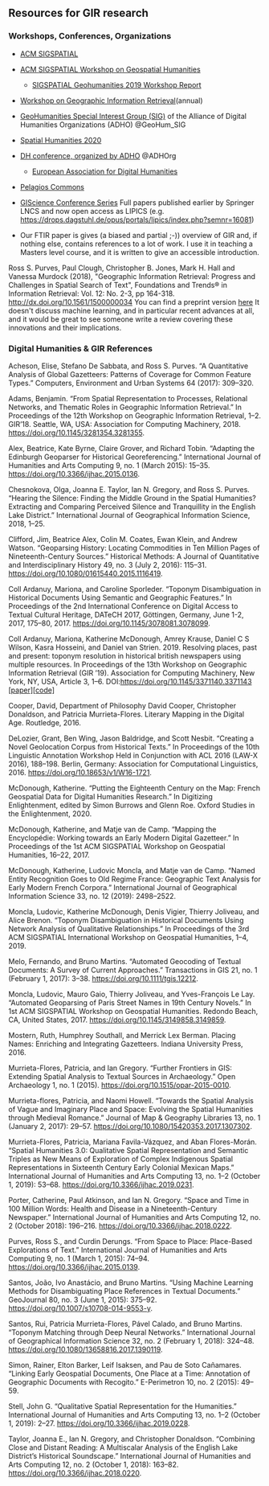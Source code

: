 ## Resources for GIR research

### Workshops, Conferences, Organizations

- [ACM SIGSPATIAL](https://www.sigspatial.org/)
- [ACM SIGSPATIAL Workshop on Geospatial Humanities](https://bgmartins.github.io/sigspatial-geohumanities/)
  - [SIGSPATIAL Geohumanities 2019 Workshop Report](https://dl.acm.org/doi/abs/10.1145/3383653.3383664)
- [Workshop on Geographic Information Retrieval](http://www.geo.uzh.ch/~rsp/gir19/index.html)(annual)
- [GeoHumanities Special Interest Group (SIG)](https://geohumanities.org/?page_id=2) of the Alliance of Digital Humanities Organizations (ADHO) @GeoHum_SIG
- [Spatial Humanities 2020](https://www.lancaster.ac.uk/dighum/sh2020/)
- [DH conference, organized by ADHO](http://adho.org/) @ADHOrg
  - [European Association for Digital Humanities](http://adho.org/)
- [Pelagios Commons](https://pelagios.org/)
- [GIScience Conference Series](https://www.giscience.org/conference-series/) Full papers published earlier by Springer LNCS and now open access as LIPICS (e.g. https://drops.dagstuhl.de/opus/portals/lipics/index.php?semnr=16081)

- Our FTIR paper is gives (a biased and partial ;-)) overview of GIR and, if nothing else, contains references to a lot of work. I use it in teaching a Masters level course, and it is written to give an accessible introduction.

Ross S. Purves, Paul Clough, Christopher B. Jones, Mark H. Hall and Vanessa Murdock (2018), "Geographic Information Retrieval: Progress and Challenges in Spatial Search of Text", Foundations and Trends® in Information Retrieval: Vol. 12: No. 2-3, pp 164-318. http://dx.doi.org/10.1561/1500000034
You can find a preprint version [here](https://ir.shef.ac.uk/cloughie/papers/purves_et_al_working_paper.pdf)
It doesn't discuss machine learning, and in particular recent advances at all, and it would be great to see someone write a review covering these innovations and their implications.


### Digital Humanities & GIR References

Acheson, Elise, Stefano De Sabbata, and Ross S. Purves. “A Quantitative Analysis of Global Gazetteers: Patterns of Coverage for Common Feature Types.” Computers, Environment and Urban Systems 64 (2017): 309–320.

Adams, Benjamin. “From Spatial Representation to Processes, Relational Networks, and Thematic Roles in Geographic Information Retrieval.” In Proceedings of the 12th Workshop on Geographic Information Retrieval, 1–2. GIR’18. Seattle, WA, USA: Association for Computing Machinery, 2018. https://doi.org/10.1145/3281354.3281355.

Alex, Beatrice, Kate Byrne, Claire Grover, and Richard Tobin. “Adapting the Edinburgh Geoparser for Historical Georeferencing.” International Journal of Humanities and Arts Computing 9, no. 1 (March 2015): 15–35. https://doi.org/10.3366/ijhac.2015.0136.

Chesnokova, Olga, Joanna E. Taylor, Ian N. Gregory, and Ross S. Purves. “Hearing the Silence: Finding the Middle Ground in the Spatial Humanities? Extracting and Comparing Perceived Silence and Tranquillity in the English Lake District.” International Journal of Geographical Information Science, 2018, 1–25.

Clifford, Jim, Beatrice Alex, Colin M. Coates, Ewan Klein, and Andrew Watson. “Geoparsing History: Locating Commodities in Ten Million Pages of Nineteenth-Century Sources.” Historical Methods: A Journal of Quantitative and Interdisciplinary History 49, no. 3 (July 2, 2016): 115–31. https://doi.org/10.1080/01615440.2015.1116419.

Coll Ardanuy, Mariona, and Caroline Sporleder. “Toponym Disambiguation in Historical Documents Using Semantic and Geographic Features.” In Proceedings of the 2nd International Conference on Digital Access to Textual Cultural Heritage, DATeCH 2017, Göttingen, Germany, June 1-2, 2017, 175–80, 2017. https://doi.org/10.1145/3078081.3078099.

Coll Ardanuy, Mariona, Katherine McDonough, Amrey Krause, Daniel C S Wilson, Kasra Hosseini, and Daniel van Strien. 2019. Resolving places, past and present: toponym resolution in historical british newspapers using multiple resources. In Proceedings of the 13th Workshop on Geographic Information Retrieval (GIR ’19). Association for Computing Machinery, New York, NY, USA, Article 3, 1–6. DOI:https://doi.org/10.1145/3371140.3371143 [[paper]](https://bl.iro.bl.uk/work/ff87acd4-f5e0-4870-b8cd-63d82fcc36d8)[[code]](https://github.com/Living-with-machines/lwm_GIR19_resolving_places)

Cooper, David, Department of Philosophy David Cooper, Christopher Donaldson, and Patricia Murrieta-Flores. Literary Mapping in the Digital Age. Routledge, 2016.

DeLozier, Grant, Ben Wing, Jason Baldridge, and Scott Nesbit. “Creating a Novel Geolocation Corpus from Historical Texts.” In Proceedings of the 10th Linguistic Annotation Workshop Held in Conjunction with ACL 2016 (LAW-X 2016), 188–198. Berlin, Germany: Association for Computational Linguistics, 2016. https://doi.org/10.18653/v1/W16-1721.

McDonough, Katherine. “Putting the Eighteenth Century on the Map: French Geospatial Data for Digital Humanities Research.” In Digitizing Enlightenment, edited by Simon Burrows and Glenn Roe. Oxford Studies in the Enlightenment, 2020.

McDonough, Katherine, and Matje van de Camp. “Mapping the Encyclopédie: Working towards an Early Modern Digital Gazetteer.” In Proceedings of the 1st ACM SIGSPATIAL Workshop on Geospatial Humanities, 16–22, 2017.

McDonough, Katherine, Ludovic Moncla, and Matje van de Camp. “Named Entity Recognition Goes to Old Regime France: Geographic Text Analysis for Early Modern French Corpora.” International Journal of Geographical Information Science 33, no. 12 (2019): 2498–2522.

Moncla, Ludovic, Katherine McDonough, Denis Vigier, Thierry Joliveau, and Alice Brenon. “Toponym Disambiguation in Historical Documents Using Network Analysis of Qualitative Relationships.” In Proceedings of the 3rd ACM SIGSPATIAL International Workshop on Geospatial Humanities, 1–4, 2019.

Melo, Fernando, and Bruno Martins. “Automated Geocoding of Textual Documents: A Survey of Current Approaches.” Transactions in GIS 21, no. 1 (February 1, 2017): 3–38. https://doi.org/10.1111/tgis.12212.

Moncla, Ludovic, Mauro Gaio, Thierry Joliveau, and Yves-François Le Lay. “Automated Geoparsing of Paris Street Names in 19th Century Novels.” In 1st ACM SIGSPATIAL Workshop on Geospatial Humanities. Redondo Beach, CA, United States, 2017. https://doi.org/10.1145/3149858.3149859.

Mostern, Ruth, Humphrey Southall, and Merrick Lex Berman. Placing Names: Enriching and Integrating Gazetteers. Indiana University Press, 2016.

Murrieta-Flores, Patricia, and Ian Gregory. “Further Frontiers in GIS: Extending Spatial Analysis to Textual Sources in Archaeology.” Open Archaeology 1, no. 1 (2015). https://doi.org/10.1515/opar-2015-0010.

Murrieta-flores, Patricia, and Naomi Howell. “Towards the Spatial Analysis of Vague and Imaginary Place and Space: Evolving the Spatial Humanities through Medieval Romance.” Journal of Map & Geography Libraries 13, no. 1 (January 2, 2017): 29–57. https://doi.org/10.1080/15420353.2017.1307302.

Murrieta-Flores, Patricia, Mariana Favila-Vázquez, and Aban Flores-Morán. “Spatial Humanities 3.0: Qualitative Spatial Representation and Semantic Triples as New Means of Exploration of Complex Indigenous Spatial Representations in Sixteenth Century Early Colonial Mexican Maps.” International Journal of Humanities and Arts Computing 13, no. 1–2 (October 1, 2019): 53–68. https://doi.org/10.3366/ijhac.2019.0231.

Porter, Catherine, Paul Atkinson, and Ian N. Gregory. “Space and Time in 100 Million Words: Health and Disease in a Nineteenth-Century Newspaper.” International Journal of Humanities and Arts Computing 12, no. 2 (October 2018): 196–216. https://doi.org/10.3366/ijhac.2018.0222.

Purves, Ross S., and Curdin Derungs. “From Space to Place: Place-Based Explorations of Text.” International Journal of Humanities and Arts Computing 9, no. 1 (March 1, 2015): 74–94. https://doi.org/10.3366/ijhac.2015.0139.

Santos, João, Ivo Anastácio, and Bruno Martins. “Using Machine Learning Methods for Disambiguating Place References in Textual Documents.” GeoJournal 80, no. 3 (June 1, 2015): 375–92. https://doi.org/10.1007/s10708-014-9553-y.

Santos, Rui, Patricia Murrieta-Flores, Pável Calado, and Bruno Martins. “Toponym Matching through Deep Neural Networks.” International Journal of Geographical Information Science 32, no. 2 (February 1, 2018): 324–48. https://doi.org/10.1080/13658816.2017.1390119.

Simon, Rainer, Elton Barker, Leif Isaksen, and Pau de Soto Cañamares. “Linking Early Geospatial Documents, One Place at a Time: Annotation of Geographic Documents with Recogito.” E-Perimetron 10, no. 2 (2015): 49–59.

Stell, John G. “Qualitative Spatial Representation for the Humanities.” International Journal of Humanities and Arts Computing 13, no. 1–2 (October 1, 2019): 2–27. https://doi.org/10.3366/ijhac.2019.0228.

Taylor, Joanna E., Ian N. Gregory, and Christopher Donaldson. “Combining Close and Distant Reading: A Multiscalar Analysis of the English Lake District’s Historical Soundscape.” International Journal of Humanities and Arts Computing 12, no. 2 (October 1, 2018): 163–82. https://doi.org/10.3366/ijhac.2018.0220.

